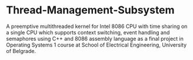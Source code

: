 # Thread-Management-Subsystem

A preemptive multithreaded kernel for Intel 8086 CPU with time sharing on a single CPU which supports context switching, event handling and semaphores using C++ and 8086 assembly language as a final project in Operating Systems 1 course at School of Electrical Engineering, University of Belgrade.
